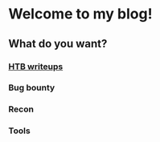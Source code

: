 # Welcome to my blog!

## What do you want?
### [HTB writeups](/hackthebox/index.md)
### Bug bounty
### Recon
### Tools

